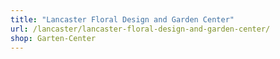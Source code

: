 ```yaml
---
title: "Lancaster Floral Design and Garden Center"
url: /lancaster/lancaster-floral-design-and-garden-center/
shop: Garten-Center
---
```

